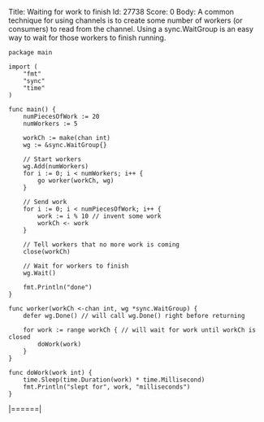 Title: Waiting for work to finish
Id: 27738
Score: 0
Body:
A common technique for using channels is to create some number of workers (or consumers) to read from the channel. Using a sync.WaitGroup is an easy way to wait for those workers to finish running.

```
package main

import (
    "fmt"
    "sync"
    "time"
)

func main() {
    numPiecesOfWork := 20
    numWorkers := 5

    workCh := make(chan int)
    wg := &sync.WaitGroup{}

    // Start workers
    wg.Add(numWorkers)
    for i := 0; i < numWorkers; i++ {
        go worker(workCh, wg)
    }

    // Send work
    for i := 0; i < numPiecesOfWork; i++ {
        work := i % 10 // invent some work
        workCh <- work
    }

    // Tell workers that no more work is coming
    close(workCh)

    // Wait for workers to finish
    wg.Wait()

    fmt.Println("done")
}

func worker(workCh <-chan int, wg *sync.WaitGroup) {
    defer wg.Done() // will call wg.Done() right before returning

    for work := range workCh { // will wait for work until workCh is closed
        doWork(work)
    }
}

func doWork(work int) {
    time.Sleep(time.Duration(work) * time.Millisecond)
    fmt.Println("slept for", work, "milliseconds")
}
```
|======|
